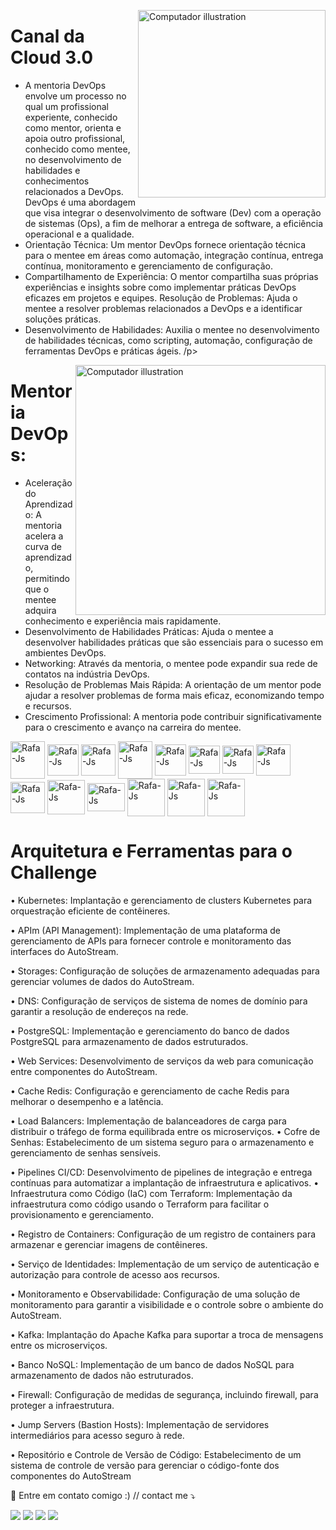 
</p>
   
<img src="https://user-images.githubusercontent.com/91704169/267197442-2deeb92a-0ef5-46ae-bbe2-69fcaabfdad6.png" min-width="300px" max-width="300px" width="300px" align="right" alt="Computador illustration">

 </p>

 # Canal da Cloud 3.0
 
- A mentoria DevOps envolve um processo no qual um profissional experiente, conhecido como mentor, orienta e apoia outro profissional, conhecido como mentee, no desenvolvimento de habilidades e conhecimentos relacionados a DevOps. DevOps é uma abordagem que visa integrar o desenvolvimento de software (Dev) com a operação de sistemas (Ops), a fim de melhorar a entrega de software, a eficiência operacional e a qualidade.
- Orientação Técnica: Um mentor DevOps fornece orientação técnica para o mentee em áreas como automação, integração contínua,
entrega contínua, monitoramento e gerenciamento de configuração.
- Compartilhamento de Experiência: O mentor compartilha suas próprias experiências e insights sobre como implementar práticas DevOps eficazes em projetos e equipes.
Resolução de Problemas: Ajuda o mentee a resolver problemas relacionados a DevOps e a identificar soluções práticas.
- Desenvolvimento de Habilidades: Auxilia o mentee no desenvolvimento de habilidades técnicas, como scripting, automação,
configuração de ferramentas DevOps e práticas ágeis. /p> 

</p>
   
<img src="https://user-images.githubusercontent.com/91704169/267198556-1e686df9-b54c-4113-aed3-b8672b6fb62d.png" min-width="400px" max-width="400px" width="400px" align="right" alt="Computador illustration">

 </p>

# Mentoria DevOps:

- Aceleração do Aprendizado: A mentoria acelera a curva de aprendizado, permitindo que o mentee adquira conhecimento e experiência mais rapidamente.
- Desenvolvimento de Habilidades Práticas: Ajuda o mentee a desenvolver habilidades práticas que são essenciais para o sucesso em ambientes DevOps.
- Networking: Através da mentoria, o mentee pode expandir sua rede de contatos na indústria DevOps.
- Resolução de Problemas Mais Rápida: A orientação de um mentor pode ajudar a resolver problemas de forma mais eficaz, economizando tempo e recursos.
- Crescimento Profissional: A mentoria pode contribuir significativamente para o crescimento e avanço na carreira do mentee.
</p>

<p align="left">
         
<img align="center" alt="Rafa-Js" height="60" width="55" src="https://cdn.jsdelivr.net/gh/devicons/devicon/icons/docker/docker-original-wordmark.svg" />
<img align="center" alt="Rafa-Js" height="50" width="50" src="https://cdn.jsdelivr.net/gh/devicons/devicon/icons/putty/putty-original.svg" />
<img align="center" alt="Rafa-Js" height="50" width="55" src="https://user-images.githubusercontent.com/91704169/190546385-e769a76d-f66b-4a68-aae8-2b4a159284be.png" />
<img align="center" alt="Rafa-Js" height="60" width="55" src="https://user-images.githubusercontent.com/91704169/191961752-ad1d9b23-fa5a-4ccf-bbf3-0689bf54b0bf.png" />
<img align="center" alt="Rafa-Js" height="50" width="50" src="https://user-images.githubusercontent.com/91704169/191962476-7c082743-5de4-4e82-9335-2b1ae1f3603d.png"/>
<img align="center" alt="Rafa-Js" height="45" width="50" src="https://user-images.githubusercontent.com/91704169/191870517-db3bd422-fd43-499b-853e-c4028cde474d.png"/>

<img align="center" alt="Rafa-Js" height="45" width="50" src="https://camo.githubusercontent.com/2582ec2237a3a1fbd34e9b57332b72be27a7facb32abe7c2335e5f86e5f457a8/68747470733a2f2f63646e2e6a7364656c6976722e6e65742f67682f64657669636f6e732f64657669636f6e2f69636f6e732f6d7973716c2f6d7973716c2d6f726967696e616c2e737667"/>
<img align="center" alt="Rafa-Js" height="50" width="55" src="https://camo.githubusercontent.com/dd8b0601cdfefe534a6a26f4c29c7f8a5fcfc315002655f519c73121f7bad8bc/68747470733a2f2f63646e2e6a7364656c6976722e6e65742f67682f64657669636f6e732f64657669636f6e2f69636f6e732f707974686f6e2f707974686f6e2d6f726967696e616c2e737667"/>
       
<img align="center" alt="Rafa-Js" height="50" width="55" src="https://user-images.githubusercontent.com/91704169/211868831-c7a5f64d-04d9-461f-b7c0-d665f9d67eed.png"/>
<img align="center" alt="Rafa-Js" height="55" width="60" src="https://user-images.githubusercontent.com/91704169/211872753-090358ca-a34f-4eac-8d0a-149699d4a41e.png" />
<img align="center" alt="Rafa-Js" height="45" width="60" src="https://user-images.githubusercontent.com/91704169/211873981-07625883-ca60-4d6d-9a1b-4c9a4d97059c.png"/
<img align="center" alt="Rafa-Js" height="60" width="60" src="https://user-images.githubusercontent.com/91704169/211866642-5ec6294b-cb91-4473-9849-e115d15a001d.png" /> 
<img align="center" alt="Rafa-Js" height="60" width="60" src="https://user-images.githubusercontent.com/91704169/211866642-5ec6294b-cb91-4473-9849-e115d15a001d.png" />  
<img align="center" alt="Rafa-Js" height="60" width="60" src="https://user-images.githubusercontent.com/91704169/267420917-3e875b49-4219-491d-b48e-b72fc94fa2e4.png" />  
<img align="center" alt="Rafa-Js" height="60" width="60" src="https://user-images.githubusercontent.com/91704169/267421352-4f66c898-1b68-4485-87aa-44d87bb56076.png" /> 


# Arquitetura e Ferramentas para o Challenge 

• Kubernetes: Implantação e gerenciamento de clusters Kubernetes para 
orquestração eficiente de contêineres. </p>
• APIm (API Management): Implementação de uma plataforma de 
gerenciamento de APIs para fornecer controle e monitoramento das 
interfaces do AutoStream.</p>
• Storages: Configuração de soluções de armazenamento adequadas para 
gerenciar volumes de dados do AutoStream.</p>
• DNS: Configuração de serviços de sistema de nomes de domínio para 
garantir a resolução de endereços na rede.</p>
• PostgreSQL: Implementação e gerenciamento do banco de dados 
PostgreSQL para armazenamento de dados estruturados.</p>
• Web Services: Desenvolvimento de serviços da web para comunicação 
entre componentes do AutoStream.</p>
• Cache Redis: Configuração e gerenciamento de cache Redis para 
melhorar o desempenho e a latência.</p>
• Load Balancers: Implementação de balanceadores de carga para
distribuir o tráfego de forma equilibrada entre os microserviços.
• Cofre de Senhas: Estabelecimento de um sistema seguro para o 
armazenamento e gerenciamento de senhas sensíveis.</p>
• Pipelines CI/CD: Desenvolvimento de pipelines de integração e entrega 
contínuas para automatizar a implantação de infraestrutura e aplicativos.
• Infraestrutura como Código (IaC) com Terraform: Implementação da 
infraestrutura como código usando o Terraform para facilitar o 
provisionamento e gerenciamento.</p>
• Registro de Containers: Configuração de um registro de containers para 
armazenar e gerenciar imagens de contêineres.</p>
• Serviço de Identidades: Implementação de um serviço de autenticação e 
autorização para controle de acesso aos recursos.</p>
• Monitoramento e Observabilidade: Configuração de uma solução de 
monitoramento para garantir a visibilidade e o controle sobre o ambiente 
do AutoStream.</p>
• Kafka: Implantação do Apache Kafka para suportar a troca de 
mensagens entre os microserviços.</p>
• Banco NoSQL: Implementação de um banco de dados NoSQL para 
armazenamento de dados não estruturados.</p>
• Firewall: Configuração de medidas de segurança, incluindo firewall, para 
proteger a infraestrutura.</p>
• Jump Servers (Bastion Hosts): Implementação de servidores intermediários 
para acesso seguro à rede.</p>
• Repositório e Controle de Versão de Código: Estabelecimento de um 
sistema de controle de versão para gerenciar o código-fonte dos 
componentes do AutoStream
   
🎯 Entre em contato comigo :) // contact me ⤵
</p>

<p align="left">
  <a href="mailto:brunosantosc1@gmail.com" alt="Gmail">
  <img src="https://img.shields.io/badge/-Gmail-%23333?style=for-the-badge&logo=gmail&logoColor=white" target="_blank"></a>
  <a href="https://www.linkedin.com/in/brunosantos88" target="_blank"><img src="https://img.shields.io/badge/-LinkedIn-%230077B5?style=for-the-badge&logo=linkedin&logoColor=white" target="_blank"></a>
   <a href="https://wa.me/+5513991353329" target="_blank">
   <img src="https://img.shields.io/badge/WhatsApp-25D366?style=for-the-badge&logo=whatsapp&logoColor=white"></a>
   <a href="https://t.me/BrunoSantos88" target="_blank"><img src="https://img.shields.io/badge/Telegram-2CA5E0?style=for-the-badge&logo=telegram&logoColor=white"     target="_blank"></a>  </p>



